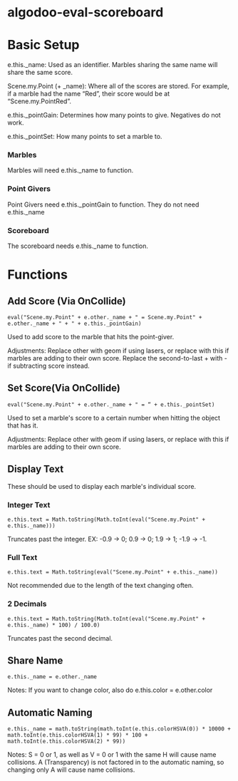 # algodoo-eval-scoreboard

# Basic Setup

e.this.\_name: Used as an identifier. Marbles sharing the same name will share the same score.

Scene.my.Point (+ \_name): Where all of the scores are stored. For example, if a marble had the name “Red”, their score would be at “Scene.my.PointRed”.

e.this.\_pointGain: Determines how many points to give. Negatives do not work.

e.this.\_pointSet: How many points to set a marble to.

### Marbles

Marbles will need e.this.\_name to function.

### Point Givers

Point Givers need e.this.\_pointGain to function. They do not need e.this.\_name

### Scoreboard

The scoreboard needs e.this.\_name to function.

# Functions

## Add Score (Via OnCollide)
~~~
eval("Scene.my.Point" + e.other._name + " = Scene.my.Point" + e.other._name + " + " + e.this._pointGain)
~~~
Used to add score to the marble that hits the point-giver. 

Adjustments: Replace other with geom if using lasers, or replace with this if marbles are adding to their own score. Replace the second-to-last + with - if subtracting score instead.

## Set Score(Via OnCollide)
~~~
eval("Scene.my.Point" + e.other._name + " = “ + e.this._pointSet)
~~~
Used to set a marble's score to a certain number when hitting the object that has it.

Adjustments: Replace other with geom if using lasers, or replace with this if marbles are adding to their own score.

## Display Text
These should be used to display each marble's individual score.

### Integer Text
~~~
e.this.text = Math.toString(Math.toInt(eval("Scene.my.Point" + e.this._name)))
~~~
Truncates past the integer. EX: -0.9 -> 0; 0.9 -> 0; 1.9 -> 1; -1.9 -> -1.

### Full Text
~~~
e.this.text = Math.toString(eval("Scene.my.Point" + e.this._name))
~~~
Not recommended due to the length of the text changing often.

### 2 Decimals
~~~
e.this.text = Math.toString(Math.toInt(eval("Scene.my.Point" + e.this._name) * 100) / 100.0)
~~~
Truncates past the second decimal.


## Share Name
~~~
e.this._name = e.other._name
~~~
Notes: If you want to change color, also do e.this.color = e.other.color

## Automatic Naming
~~~
e.this._name = math.toString(math.toInt(e.this.colorHSVA(0)) * 10000 + math.toInt(e.this.colorHSVA(1) * 99) * 100 + math.toInt(e.this.colorHSVA(2) * 99))
~~~
Notes: S = 0 or 1, as well as V = 0 or 1 with the same H will cause name collisions. A (Transparency) is not factored in to the automatic naming, so changing only A will cause name collisions.
